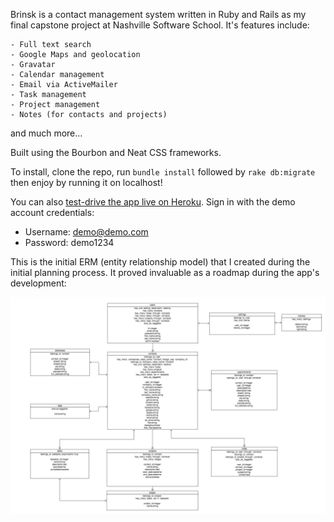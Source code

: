 Brinsk is a contact management system written in Ruby and Rails as my final capstone project at Nashville Software School. It's features include:

    - Full text search
    - Google Maps and geolocation
    - Gravatar
    - Calendar management
    - Email via ActiveMailer
    - Task management
    - Project management
    - Notes (for contacts and projects)

and much more...

Built using the Bourbon and Neat CSS frameworks. 

To install, clone the repo, run `bundle install` followed by `rake db:migrate` then enjoy by running it on localhost!

You can also [test-drive the app live on Heroku](https://brinsk.herokuapp.com/users/sign_in). Sign in with the demo account credentials:

- Username: demo@demo.com
- Password: demo1234

This is the initial ERM (entity relationship model) that I created during the initial planning process. It proved invaluable as a roadmap during the app's development:

<img src=capstone_erm_v2.jpg>
